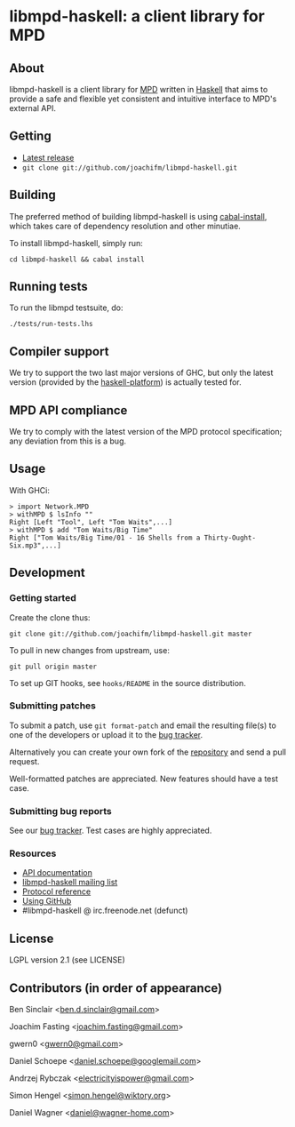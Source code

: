 # libmpd-haskell: a client library for MPD

## About
libmpd-haskell is a client library for [MPD] written in [Haskell] that
aims to provide a safe and flexible yet consistent and intuitive
interface to MPD's external API.

[MPD]: http://www.musicpd.org
[Haskell]: http://www.haskell.org

## Getting
* [Latest release]
* `git clone git://github.com/joachifm/libmpd-haskell.git`

[Latest release]: http://hackage.haskell.org/package/libmpd "libmpd-haskell on Hackage"

## Building
The preferred method of building libmpd-haskell is using [cabal-install], which
takes care of dependency resolution and other minutiae.

To install libmpd-haskell, simply run:

`cd libmpd-haskell && cabal install`

[cabal-install]: http://hackage.haskell.org/package/cabal-install

## Running tests
To run the libmpd testsuite, do:

`./tests/run-tests.lhs`

## Compiler support
We try to support the two last major versions of GHC, but only the latest
version (provided by the [haskell-platform]) is actually tested for.

[haskell-platform]: http://www.haskell.org/platform

## MPD API compliance
We try to comply with the latest version of the MPD protocol specification;
any deviation from this is a bug.

## Usage
With GHCi:

    > import Network.MPD
    > withMPD $ lsInfo ""
    Right [Left "Tool", Left "Tom Waits",...]
    > withMPD $ add "Tom Waits/Big Time"
    Right ["Tom Waits/Big Time/01 - 16 Shells from a Thirty-Ought-Six.mp3",...]

## Development

### Getting started
Create the clone thus:

`git clone git://github.com/joachifm/libmpd-haskell.git master`

To pull in new changes from upstream, use:

`git pull origin master`

To set up GIT hooks, see `hooks/README` in the source distribution.

### Submitting patches
To submit a patch, use `git format-patch` and email the resulting file(s) to
one of the developers or upload it to the [bug tracker].

Alternatively you can create your own fork of the [repository] and send a pull
request.

Well-formatted patches are appreciated. New features should have a test case.

### Submitting bug reports
See our [bug tracker]. Test cases are highly appreciated.

### Resources
* [API documentation]
* [libmpd-haskell mailing list]
* [Protocol reference]
* [Using GitHub]
* \#libmpd-haskell @ irc.freenode.net (defunct)

[libmpd-haskell mailing list]: http://groups.google.com/group/libmpd-haskell
[bug tracker]: http://github.com/joachifm/libmpd-haskell/issues
[GitHub]: http://www.github.com
[repository]: http://www.github.com/joachifm/libmpd-haskell
[API documentation]: http://hackage.haskell.org/packages/archive/libmpd/0.7.0/doc/html/Network-MPD.html
[Protocol reference]: http://www.musicpd.org/doc/protocol/
[Using GitHub]: http://help.github.com

## License
LGPL version 2.1 (see LICENSE)

## Contributors (in order of appearance)
Ben Sinclair \<ben.d.sinclair@gmail.com\>

Joachim Fasting \<joachim.fasting@gmail.com\>

gwern0 \<gwern0@gmail.com\>

Daniel Schoepe \<daniel.schoepe@googlemail.com\>

Andrzej Rybczak \<electricityispower@gmail.com\>

Simon Hengel \<simon.hengel@wiktory.org\>

Daniel Wagner \<daniel@wagner-home.com\>

